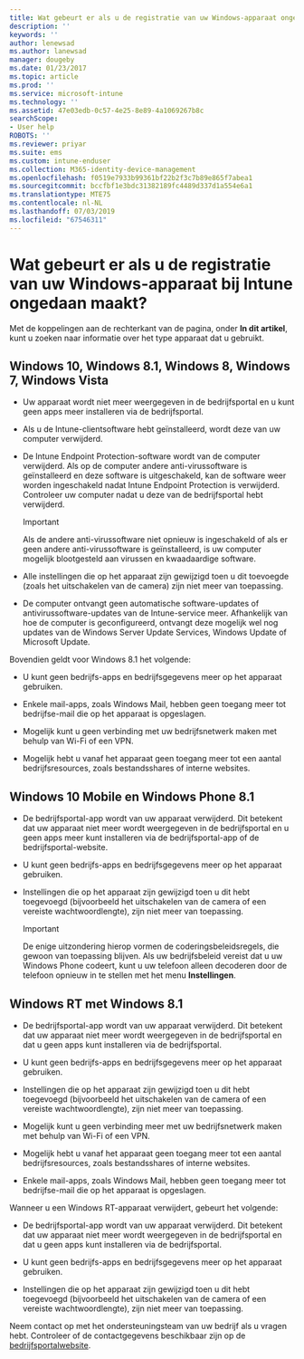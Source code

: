 ```yaml
---
title: Wat gebeurt er als u de registratie van uw Windows-apparaat ongedaan maakt? | Microsoft Docs
description: ''
keywords: ''
author: lenewsad
ms.author: lanewsad
manager: dougeby
ms.date: 01/23/2017
ms.topic: article
ms.prod: ''
ms.service: microsoft-intune
ms.technology: ''
ms.assetid: 47e03edb-0c57-4e25-8e89-4a1069267b8c
searchScope:
- User help
ROBOTS: ''
ms.reviewer: priyar
ms.suite: ems
ms.custom: intune-enduser
ms.collection: M365-identity-device-management
ms.openlocfilehash: f0519e7933b99361bf22b2f3c7b89e865f7abea1
ms.sourcegitcommit: bccfbf1e3bdc31382189fc4489d337d1a554e6a1
ms.translationtype: MTE75
ms.contentlocale: nl-NL
ms.lasthandoff: 07/03/2019
ms.locfileid: "67546311"
---
```

# <a name="what-happens-if-you-unenroll-your-windows-device-from-intune"></a>Wat gebeurt er als u de registratie van uw Windows-apparaat bij Intune ongedaan maakt?

Met de koppelingen aan de rechterkant van de pagina, onder **In dit artikel**, kunt u zoeken naar informatie over het type apparaat dat u gebruikt.


## <a name="windows-10-windows-81-windows-8-windows-7-windows-vista"></a>Windows 10, Windows 8.1, Windows 8, Windows 7, Windows Vista

- Uw apparaat wordt niet meer weergegeven in de bedrijfsportal en u kunt geen apps meer installeren via de bedrijfsportal.

- Als u de Intune-clientsoftware hebt geïnstalleerd, wordt deze van uw computer verwijderd.

- De Intune Endpoint Protection-software wordt van de computer verwijderd. Als op de computer andere anti-virussoftware is geïnstalleerd en deze software is uitgeschakeld, kan de software weer worden ingeschakeld nadat Intune Endpoint Protection is verwijderd. Controleer uw computer nadat u deze van de bedrijfsportal hebt verwijderd.

    > [!IMPORTANT]
    > Als de andere anti-virussoftware niet opnieuw is ingeschakeld of als er geen andere anti-virussoftware is geïnstalleerd, is uw computer mogelijk blootgesteld aan virussen en kwaadaardige software.

- Alle instellingen die op het apparaat zijn gewijzigd toen u dit toevoegde (zoals het uitschakelen van de camera) zijn niet meer van toepassing.

- De computer ontvangt geen automatische software-updates of antivirussoftware-updates van de Intune-service meer. Afhankelijk van hoe de computer is geconfigureerd, ontvangt deze mogelijk wel nog updates van de Windows Server Update Services, Windows Update of Microsoft Update.

Bovendien geldt voor Windows 8.1 het volgende:

- U kunt geen bedrijfs-apps en bedrijfsgegevens meer op het apparaat gebruiken.

- Enkele mail-apps, zoals Windows Mail, hebben geen toegang meer tot bedrijfse-mail die op het apparaat is opgeslagen.

- Mogelijk kunt u geen verbinding met uw bedrijfsnetwerk maken met behulp van Wi-Fi of een VPN.

- Mogelijk hebt u vanaf het apparaat geen toegang meer tot een aantal bedrijfsresources, zoals bestandsshares of interne websites.

## <a name="windows-10-mobile-and-windows-phone-81"></a>Windows 10 Mobile en Windows Phone 8.1

- De bedrijfsportal-app wordt van uw apparaat verwijderd. Dit betekent dat uw apparaat niet meer wordt weergegeven in de bedrijfsportal en u geen apps meer kunt installeren via de bedrijfsportal-app of de bedrijfsportal-website.

- U kunt geen bedrijfs-apps en bedrijfsgegevens meer op het apparaat gebruiken.

- Instellingen die op het apparaat zijn gewijzigd toen u dit hebt toegevoegd (bijvoorbeeld het uitschakelen van de camera of een vereiste wachtwoordlengte), zijn niet meer van toepassing.

    > [!IMPORTANT]
    > De enige uitzondering hierop vormen de coderingsbeleidsregels, die gewoon van toepassing blijven. Als uw bedrijfsbeleid vereist dat u uw Windows Phone codeert, kunt u uw telefoon alleen decoderen door de telefoon opnieuw in te stellen met het menu **Instellingen**.

## <a name="windows-rt-running-windows-81"></a>Windows RT met Windows 8.1

- De bedrijfsportal-app wordt van uw apparaat verwijderd. Dit betekent dat uw apparaat niet meer wordt weergegeven in de bedrijfsportal en dat u geen apps kunt installeren via de bedrijfsportal.

- U kunt geen bedrijfs-apps en bedrijfsgegevens meer op het apparaat gebruiken.

- Instellingen die op het apparaat zijn gewijzigd toen u dit hebt toegevoegd (bijvoorbeeld het uitschakelen van de camera of een vereiste wachtwoordlengte), zijn niet meer van toepassing.

- Mogelijk kunt u geen verbinding meer met uw bedrijfsnetwerk maken met behulp van Wi-Fi of een VPN.

- Mogelijk hebt u vanaf het apparaat geen toegang meer tot een aantal bedrijfsresources, zoals bestandsshares of interne websites.

- Enkele mail-apps, zoals Windows Mail, hebben geen toegang meer tot bedrijfse-mail die op het apparaat is opgeslagen.

Wanneer u een Windows RT-apparaat verwijdert, gebeurt het volgende:

- De bedrijfsportal-app wordt van uw apparaat verwijderd. Dit betekent dat uw apparaat niet meer wordt weergegeven in de bedrijfsportal en dat u geen apps kunt installeren via de bedrijfsportal.

- U kunt geen bedrijfs-apps en bedrijfsgegevens meer op het apparaat gebruiken.

- Instellingen die op het apparaat zijn gewijzigd toen u dit hebt toegevoegd (bijvoorbeeld het uitschakelen van de camera of een vereiste wachtwoordlengte), zijn niet meer van toepassing.

Neem contact op met het ondersteuningsteam van uw bedrijf als u vragen hebt. Controleer of de contactgegevens beschikbaar zijn op de [bedrijfsportalwebsite](https://go.microsoft.com/fwlink/?linkid=2010980).
